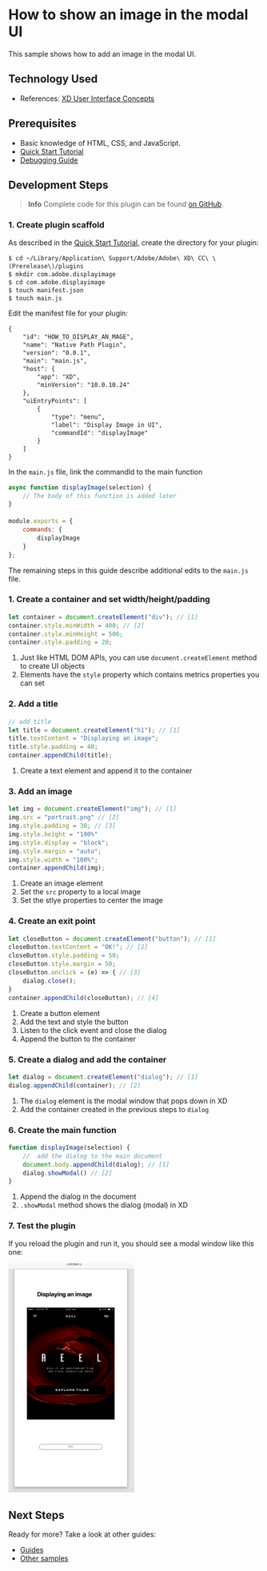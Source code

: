 # How to show an image in the modal UI
This sample shows how to add an image in the modal UI.


## Technology Used
- References: [XD User Interface Concepts](/reference/ui/ui-concepts.md)

## Prerequisites
- Basic knowledge of HTML, CSS, and JavaScript.
- [Quick Start Tutorial](/guides/quick-start-guide)
- [Debugging Guide](/guides/debugging-guide)

## Development Steps

> **Info**
> Complete code for this plugin can be found [on GitHub](https://github.com/AdobeXD/Plugin-Samples/tree/master/how-to-display-an-image).

### 1. Create plugin scaffold

As described in the [Quick Start Tutorial](/guides/quick-start-guide), create the directory for your plugin:

```
$ cd ~/Library/Application\ Support/Adobe/Adobe\ XD\ CC\ \(Prerelease\)/plugins
$ mkdir com.adobe.displayimage
$ cd com.adobe.displayimage
$ touch manifest.json
$ touch main.js
```

Edit the manifest file for your plugin:

```
{
    "id": "HOW_TO_DISPLAY_AN_MAGE",
    "name": "Native Path Plugin",
    "version": "0.0.1",
    "main": "main.js",
    "host": {
        "app": "XD",
        "minVersion": "10.0.10.24"
    },
    "uiEntryPoints": [
        {
            "type": "menu",
            "label": "Display Image in UI",
            "commandId": "displayImage"
        }
    ]
}
```

In the `main.js` file, link the commandId to the main function

```js
async function displayImage(selection) {
    // The body of this function is added later
}

module.exports = {
    commands: {
        displayImage
    }
};
```

The remaining steps in this guide describe additional edits to the `main.js` file.

### 1. Create a container and set width/height/padding
```js
let container = document.createElement("div"); // [1]
container.style.minWidth = 400; // [2]
container.style.minHeight = 500;
container.style.padding = 20;
```
1. Just like HTML DOM APIs, you can use `document.createElement` method to create UI objects
2. Elements have the `style` property which contains metrics properties you can set

### 2. Add a title
```js
// add title
let title = document.createElement("h1"); // [1]
title.textContent = "Displaying an image";
title.style.padding = 40;
container.appendChild(title);
```
1. Create a text element and append it to the container

### 3. Add an image
```js
let img = document.createElement("img"); // [1]
img.src = "portrait.png" // [2]
img.style.padding = 30; // [3]
img.style.height = "100%"
img.style.display = "block";
img.style.margin = "auto";
img.style.width = "100%";
container.appendChild(img);
```
1. Create an image element
2. Set the `src` property to a local image
3. Set the stlye properties to center the image

### 4. Create an exit point
```js
let closeButton = document.createElement("button"); // [1]
closeButton.textContent = "OK!"; // [2]
closeButton.style.padding = 50;
closeButton.style.margin = 50;
closeButton.onclick = (e) => { // [3]
    dialog.close();
}
container.appendChild(closeButton); // [4]
```
1. Create a button element
2. Add the text and style the button
3. Listen to the click event and close the dialog
4. Append the button to the container

### 5. Create a dialog and add the container
```js
let dialog = document.createElement("dialog"); // [1]
dialog.appendChild(container); // [2]
```
1. The `dialog` element is the modal window that pops down in XD
2. Add the container created in the previous steps to `dialog`

### 6. Create the main function
```js
function displayImage(selection) {
    //  add the dialog to the main document
    document.body.appendChild(dialog); // [1]
    dialog.showModal() // [2]
}
```
1. Append the dialog in the document
2. `.showModal` method shows the dialog (modal) in XD

### 7. Test the plugin

If you reload the plugin and run it, you should see a modal window like this one:

<img src="/images/readme-assets/display-image.png" width="50%" height="50%">

## Next Steps

Ready for more? Take a look at other guides:

- [Guides](/guides)
- [Other samples](https://github.com/AdobeXD/Plugin-Samples)
